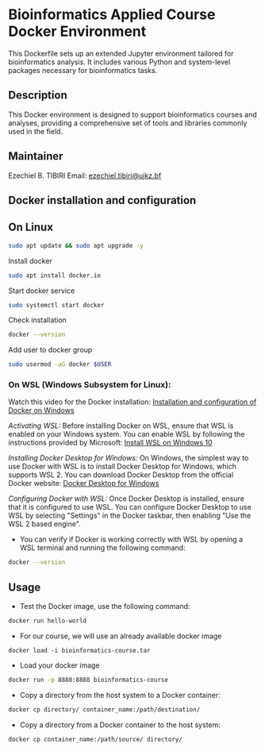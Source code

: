 # Bioinformatics Applied Course Docker Environment
This Dockerfile sets up an extended Jupyter environment tailored for bioinformatics analysis. It includes various Python and system-level packages necessary for bioinformatics tasks.

## Description
This Docker environment is designed to support bioinformatics courses and analyses, providing a comprehensive set of tools and libraries commonly used in the field.

## Maintainer
Ezechiel B. TIBIRI
Email: ezechiel.tibiri@ujkz.bf

## Docker installation and configuration
## On Linux 

```bash
sudo apt update && sudo apt upgrade -y
```
Install docker

```bash
sudo apt install docker.io
```
Start docker service

```bash
sudo systemctl start docker
```
Check installation

```bash
docker --version
```
Add user to docker group
```bash
sudo usermod -aG docker $USER
```

### On WSL (Windows Subsystem for Linux):

Watch this video for the Docker installation: [Installation and configuration of Docker on Windows](https://www.youtube.com/watch?v=qApYnUYaDPA)

*Activating WSL:* Before installing Docker on WSL, ensure that WSL is enabled on your Windows system. You can enable WSL by following the instructions provided by Microsoft: [Install WSL on Windows 10](https://learn.microsoft.com/en-us/windows/wsl/install)

*Installing Docker Desktop for Windows:* On Windows, the simplest way to use Docker with WSL is to install Docker Desktop for Windows, which supports WSL 2. You can download Docker Desktop from the official Docker website: [Docker Desktop for Windows](https://docs.docker.com/desktop/install/windows-install/)

*Configuring Docker with WSL:* Once Docker Desktop is installed, ensure that it is configured to use WSL. You can configure Docker Desktop to use WSL by selecting "Settings" in the Docker taskbar, then enabling "Use the WSL 2 based engine".


* You can verify if Docker is working correctly with WSL by opening a WSL terminal and running the following command:

```bash
docker --version
```

## Usage
* Test the Docker image, use the following command:

```bash
docker run hello-world
```
* For our course, we will use an already available docker image
```
docker load -i bioinformatics-course.tar
```
* Load your docker image
```bash
docker run -p 8888:8888 bioinformatics-course
```

* Copy a directory from the host system to a Docker container:

```bash
docker cp directory/ container_name:/path/destination/
```

* Copy a directory from a Docker container to the host system:

```bash
docker cp container_name:/path/source/ directory/
```
